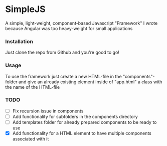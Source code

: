 # SimpleJS
A simple, light-weight, component-based Javascript "Framework" I wrote because Angular was too heavy-weight for small applications

### Installation
Just clone the repo from Github and you're good to go!

### Usage
To use the framework just create a new HTML-file in the "components"-folder and give an already existing element inside of "app.html" a class with the name of the HTML-file

### TODO
- [ ] Fix recursion issue in components
- [ ] Add functionality for subfolders in the components directory
- [ ] Add templates folder for already prepared components to be ready to use
- [x] Add functionality for a HTML element to have multiple components associated with it
